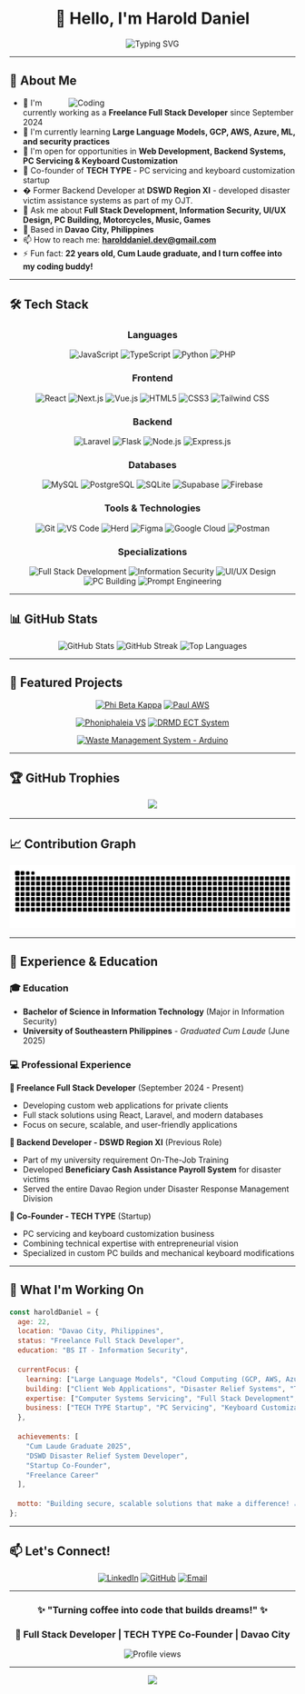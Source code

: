 ﻿<div align="center">
  
# 👋 Hello, I'm Harold Daniel

<img src="https://readme-typing-svg.demolab.com?font=Fira+Code&size=22&duration=3000&pause=1000&color=2E9EF7&center=true&vCenter=true&width=600&lines=Full+Stack+Web+Developer;Information+Security;Freelance+Developer;TECH+TYPE+Co-Founder;Backend+Systems+Developer" alt="Typing SVG" />

</div>

---

## 🚀 About Me

<img align="right" alt="Coding" width="400" src="https://cdn.dribbble.com/users/1162077/screenshots/3848914/programmer.gif">

- 🔭 I'm currently working as a **Freelance Full Stack Developer** since September 2024
- 🌱 I'm currently learning **Large Language Models, GCP, AWS, Azure, ML, and security practices**
- 👯 I'm open for opportunities in **Web Development, Backend Systems, PC Servicing & Keyboard Customization**
- 🏢 Co-founder of **TECH TYPE** - PC servicing and keyboard customization startup
- � Former Backend Developer at **DSWD Region XI** - developed disaster victim assistance systems as part of my OJT.
- 💬 Ask me about **Full Stack Development, Information Security, UI/UX Design, PC Building, Motorcycles, Music, Games**
- 📍 Based in **Davao City, Philippines**
- 📫 How to reach me: **harolddaniel.dev@gmail.com**
- ⚡ Fun fact: **22 years old, Cum Laude graduate, and I turn coffee into my coding buddy!**

---

## 🛠️ Tech Stack

<div align="center">

### Languages
![JavaScript](https://img.shields.io/badge/JavaScript-F7DF1E?style=for-the-badge&logo=javascript&logoColor=black)
![TypeScript](https://img.shields.io/badge/TypeScript-007ACC?style=for-the-badge&logo=typescript&logoColor=white)
![Python](https://img.shields.io/badge/Python-3776AB?style=for-the-badge&logo=python&logoColor=white)
![PHP](https://img.shields.io/badge/PHP-777BB4?style=for-the-badge&logo=php&logoColor=white)

### Frontend
![React](https://img.shields.io/badge/React-20232A?style=for-the-badge&logo=react&logoColor=61DAFB)
![Next.js](https://img.shields.io/badge/Next.js-000000?style=for-the-badge&logo=next.js&logoColor=white)
![Vue.js](https://img.shields.io/badge/Vue.js-35495E?style=for-the-badge&logo=vue.js&logoColor=4FC08D)
![HTML5](https://img.shields.io/badge/HTML5-E34F26?style=for-the-badge&logo=html5&logoColor=white)
![CSS3](https://img.shields.io/badge/CSS3-1572B6?style=for-the-badge&logo=css3&logoColor=white)
![Tailwind CSS](https://img.shields.io/badge/Tailwind_CSS-38B2AC?style=for-the-badge&logo=tailwind-css&logoColor=white)

### Backend
![Laravel](https://img.shields.io/badge/Laravel-FF2D20?style=for-the-badge&logo=laravel&logoColor=white)
![Flask](https://img.shields.io/badge/Flask-000000?style=for-the-badge&logo=flask&logoColor=white)
![Node.js](https://img.shields.io/badge/Node.js-43853D?style=for-the-badge&logo=node.js&logoColor=white)
![Express.js](https://img.shields.io/badge/Express.js-404D59?style=for-the-badge)

### Databases
![MySQL](https://img.shields.io/badge/MySQL-00000F?style=for-the-badge&logo=mysql&logoColor=white)
![PostgreSQL](https://img.shields.io/badge/PostgreSQL-316192?style=for-the-badge&logo=postgresql&logoColor=white)
![SQLite](https://img.shields.io/badge/SQLite-07405E?style=for-the-badge&logo=sqlite&logoColor=white)
![Supabase](https://img.shields.io/badge/Supabase-3ECF8E?style=for-the-badge&logo=supabase&logoColor=white)
![Firebase](https://img.shields.io/badge/Firebase-039BE5?style=for-the-badge&logo=firebase&logoColor=white)

### Tools & Technologies
![Git](https://img.shields.io/badge/Git-F05032?style=for-the-badge&logo=git&logoColor=white)
![VS Code](https://img.shields.io/badge/VS_Code-007ACC?style=for-the-badge&logo=visual-studio-code&logoColor=white)
![Herd](https://img.shields.io/badge/Herd-FF2D20?style=for-the-badge&logo=laravel&logoColor=white)
![Figma](https://img.shields.io/badge/Figma-F24E1E?style=for-the-badge&logo=figma&logoColor=white)
![Google Cloud](https://img.shields.io/badge/Google_Cloud-4285F4?style=for-the-badge&logo=google-cloud&logoColor=white)
![Postman](https://img.shields.io/badge/Postman-FF6C37?style=for-the-badge&logo=postman&logoColor=white)

### Specializations
![Full Stack Development](https://img.shields.io/badge/Full_Stack_Development-6C5CE7?style=for-the-badge&logo=code&logoColor=white)
![Information Security](https://img.shields.io/badge/Information_Security-FF6B6B?style=for-the-badge&logo=shield-alt&logoColor=white)
![UI/UX Design](https://img.shields.io/badge/UI%2FUX_Design-A0E7E5?style=for-the-badge&logo=figma&logoColor=black)
![PC Building](https://img.shields.io/badge/PC_Building-00D2FF?style=for-the-badge&logo=computer&logoColor=white)
![Prompt Engineering](https://img.shields.io/badge/Prompt_Engineering-FF9500?style=for-the-badge&logo=openai&logoColor=white)

</div>

---

## 📊 GitHub Stats

<div align="center">
  
<img src="https://github-readme-stats.vercel.app/api?username=harudayoo&show_icons=true&theme=radical&hide_border=true&count_private=true" alt="GitHub Stats" />

<img src="https://github-readme-streak-stats.herokuapp.com/?user=harudayoo&theme=radical&hide_border=true" alt="GitHub Streak" />

<img src="https://github-readme-stats.vercel.app/api/top-langs/?username=harudayoo&layout=compact&theme=radical&hide_border=true" alt="Top Languages" />

</div>

---

## 🎯 Featured Projects

<div align="center">

[![Phi Beta Kappa](https://github-readme-stats.vercel.app/api/pin/?username=harudayoo&repo=Phi-Beta-Kappa&theme=radical&hide_border=true)](https://github.com/harudayoo/Phi-Beta-Kappa)
[![Paul AWS](https://github-readme-stats.vercel.app/api/pin/?username=harudayoo&repo=Paul-AWS&theme=radical&hide_border=true)](https://github.com/harudayoo/Paul-AWS)

[![Phoniphaleia VS](https://github-readme-stats.vercel.app/api/pin/?username=harudayoo&repo=phoniphaleia-vs&theme=radical&hide_border=true)](https://github.com/harudayoo/phoniphaleia-vs)
[![DRMD ECT System](https://github-readme-stats.vercel.app/api/pin/?username=harudayoo&repo=DRMD-ECT-System&theme=radical&hide_border=true)](https://github.com/harudayoo/DRMD-ECT-System)

[![Waste Management System - Arduino](https://github-readme-stats.vercel.app/api/pin/?username=harudayoo&repo=DRMD-ECT-System&theme=radical&hide_border=true)](https://github.com/Alfcht/Arduino---Waste-Segregation-System)

</div>

---

## 🏆 GitHub Trophies

<div align="center">
  
![](https://github-profile-trophy.vercel.app/?username=harudayoo&theme=radical&no-frame=true&no-bg=false&margin-w=4)

</div>

---

## 📈 Contribution Graph

<div align="center">
  
![Snake animation](https://github.com/harudayoo/harudayoo/blob/output/github-contribution-grid-snake.svg)

</div>

---

## 💼 Experience & Education

### 🎓 Education
- **Bachelor of Science in Information Technology** (Major in Information Security)
- **University of Southeastern Philippines** - *Graduated Cum Laude* (June 2025)

### 💻 Professional Experience

**🚀 Freelance Full Stack Developer** (September 2024 - Present)
- Developing custom web applications for private clients
- Full stack solutions using React, Laravel, and modern databases
- Focus on secure, scalable, and user-friendly applications

**💼 Backend Developer - DSWD Region XI** (Previous Role)
- Part of my university requirement On-The-Job Training
- Developed **Beneficiary Cash Assistance Payroll System** for disaster victims
- Served the entire Davao Region under Disaster Response Management Division

**🏢 Co-Founder - TECH TYPE** (Startup)
- PC servicing and keyboard customization business
- Combining technical expertise with entrepreneurial vision
- Specialized in custom PC builds and mechanical keyboard modifications

---

## 🌟 What I'm Working On

```javascript
const haroldDaniel = {
  age: 22,
  location: "Davao City, Philippines",
  status: "Freelance Full Stack Developer",
  education: "BS IT - Information Security",
  
  currentFocus: {
    learning: ["Large Language Models", "Cloud Computing (GCP, AWS, Azure)", "Advanced ML/AI"],
    building: ["Client Web Applications", "Disaster Relief Systems", "TECH TYPE Platform"],
    expertise: ["Computer Systems Servicing", "Full Stack Development", "UI/UX Design"],
    business: ["TECH TYPE Startup", "PC Servicing", "Keyboard Customization"]
  },
  
  achievements: [
    "Cum Laude Graduate 2025",
    "DSWD Disaster Relief System Developer", 
    "Startup Co-Founder",
    "Freelance Career"
  ],
  
  motto: "Building secure, scalable solutions that make a difference! ☕️💻"
};
```

---

## 📫 Let's Connect!

<div align="center">

[![LinkedIn](https://img.shields.io/badge/LinkedIn-0077B5?style=for-the-badge&logo=linkedin&logoColor=white)](www.linkedin.com/in/haxchiidev)
[![GitHub](https://img.shields.io/badge/GitHub-100000?style=for-the-badge&logo=github&logoColor=white)](https://github.com/harudayoo)
[![Email](https://img.shields.io/badge/Email-D14836?style=for-the-badge&logo=gmail&logoColor=white)](mailto:harolddaniel.dev@gmail.com)

</div>

---

<div align="center">
  
### ✨ "Turning coffee into code that builds dreams!" ✨
### 🎯 Full Stack Developer | TECH TYPE Co-Founder | Davao City

<img src="https://komarev.com/ghpvc/?username=harudayoo&label=Profile%20views&color=0e75b6&style=flat" alt="Profile views" />

</div>

---

<div align="center">
  <img src="https://capsule-render.vercel.app/api?type=waving&color=gradient&height=100&section=footer"/>
</div>
